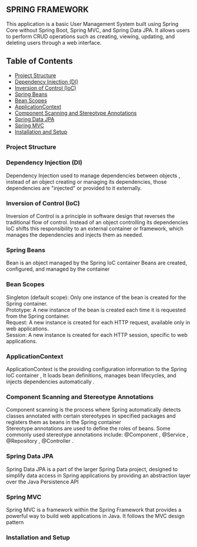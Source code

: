 ## SPRING FRAMEWORK

This application is a basic User Management System 
built using Spring Core without Spring Boot, 
Spring MVC, and Spring Data JPA. It allows users to perform CRUD operations 
such as creating, viewing, updating, and deleting users through a web interface.

## Table of Contents
- [Project Structure](#project-structure)
- [Dependency Injection (DI)](#dependency-injection-di)
- [Inversion of Control (IoC)](#inversion-of-control-ioc)
- [Spring Beans](#spring-beans)
- [Bean Scopes](#bean-scopes)
- [ApplicationContext](#applicationcontext)
- [Component Scanning and Stereotype Annotations](#component-scanning-and-stereotype-annotations)
- [Spring Data JPA](#spring-data-jpa)
- [Spring MVC](#spring-mvc)
- [Installation and Setup](#installation-and-setup)

### Project Structure


### Dependency Injection (DI)
Dependency Injection used to manage dependencies between objects ,  instead of an object creating or managing its dependencies, those dependencies are "injected" or provided to it externally.

### Inversion of Control (IoC)
Inversion of Control  is a principle in software design that reverses the traditional flow of control. Instead of an object controlling its dependencies  IoC shifts this responsibility to an external container or framework, which manages the dependencies and injects them as needed.

### Spring Beans
 Bean is an object managed by the Spring IoC container Beans are created, configured, and managed by the container 

### Bean Scopes
Singleton (default scope): Only one instance of the bean is created for the Spring container. <br>
Prototype: A new instance of the bean is created each time it is requested from the Spring container. <br>
Request: A new instance is created for each HTTP request, available only in web applications. <br>
Session: A new instance is created for each HTTP session, specific to web applications. <br>

### ApplicationContext
ApplicationContext is the providing configuration information to the Spring IoC container ,  It loads bean definitions, manages bean lifecycles, and injects dependencies automatically .

### Component Scanning and Stereotype Annotations
 Component scanning is the process where Spring automatically detects classes annotated with certain stereotypes in specified packages and registers them as beans in the Spring container <br>
Stereotype annotations are used to define the roles of beans. Some commonly used stereotype annotations include: @Component , @Service , @Repository , @Controller .

### Spring Data JPA
Spring Data JPA is a part of the larger Spring Data project, designed to simplify data access in Spring applications by providing an abstraction layer over the Java Persistence API

### Spring MVC
Spring MVC is a framework within the Spring Framework that provides a powerful way to build web applications in Java. It follows the MVC design pattern

### Installation and Setup






